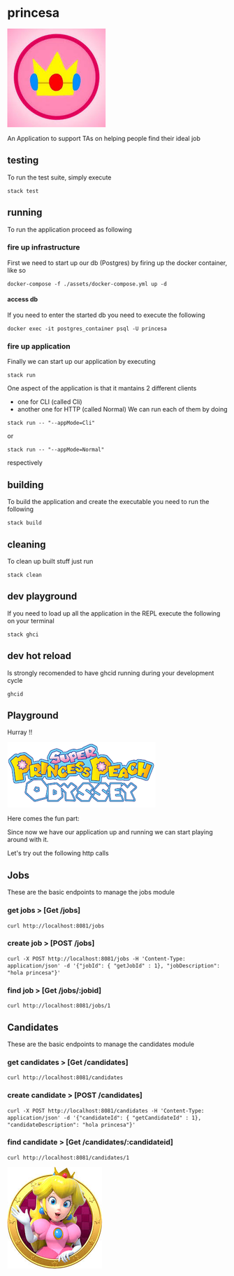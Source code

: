 # princesa

![princesa crown](./assets/docs/images/princess_crown.jpeg)

An Application to support TAs on helping people find their ideal job

## testing
To run the test suite, simply execute
```
stack test
```
## running
To run the application proceed as following
### fire up infrastructure
First we need to start up our db (Postgres) by firing up the docker container, like so
```
docker-compose -f ./assets/docker-compose.yml up -d
```
#### access db
If you need to enter the started db you need to execute the following
```
docker exec -it postgres_container psql -U princesa
```
### fire up application
Finally we can start up our application by executing
```
stack run
```
One aspect of the application is that it mantains 2 different clients
- one for CLI (called Cli)
- another one for HTTP (called Normal)
We can run each of them by doing
```
stack run -- "--appMode=Cli"
```
or
```
stack run -- "--appMode=Normal"
```
respectively
## building
To build the application and create the executable you need to run the following
```
stack build
```
## cleaning
To clean up built stuff just run
```
stack clean
```
## dev playground
If you need to load up all the application in the REPL execute the following on your terminal
```
stack ghci
```
## dev hot reload
Is strongly recomended to have ghcid  running during your development cycle
```
ghcid
```

## Playground
Hurray !!

![princesa title](./assets/docs/images/princess_title.jpeg)

Here comes the fun part:

Since now we have our application up and running 
we can start playing around with it.

Let's try out the following http calls

## Jobs
These are the basic endpoints to manage the jobs module
### get jobs > [Get /jobs]
```
curl http://localhost:8081/jobs
```
### create job > [POST /jobs]
```
curl -X POST http://localhost:8081/jobs -H 'Content-Type: application/json' -d '{"jobId": { "getJobId" : 1}, "jobDescription": "hola princesa"}'
```
### find job > [Get /jobs/:jobid]
```
curl http://localhost:8081/jobs/1
```

## Candidates
These are the basic endpoints to manage the candidates module
### get candidates > [Get /candidates]
```
curl http://localhost:8081/candidates
```
### create candidate > [POST /candidates]
```
curl -X POST http://localhost:8081/candidates -H 'Content-Type: application/json' -d '{"candidateId": { "getCandidateId" : 1}, "candidateDescription": "hola princesa"}'
```
### find candidate > [Get /candidates/:candidateid]
```
curl http://localhost:8081/candidates/1
```

![princesa image](./assets/docs/images/princess_image.jpeg)